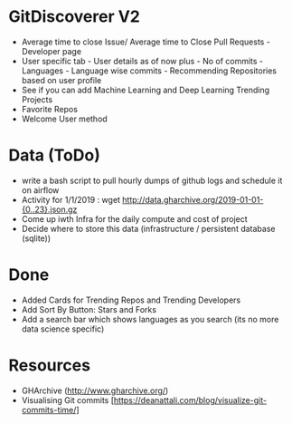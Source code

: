 # GitDiscoverer V2

- Average time to close Issue/ Average time to Close Pull Requests - Developer page
- User specific tab - User details as of now plus - No of commits - Languages - Language wise commits - Recommending Repositories based on user profile
 - See if you can add Machine Learning and Deep Learning Trending Projects 
- Favorite Repos
- Welcome User method
 
# Data (ToDo)

- write a bash script to pull hourly dumps of github logs and schedule it on airflow
- Activity for 1/1/2019 : wget http://data.gharchive.org/2019-01-01-{0..23}.json.gz
- Come up iwth Infra for the daily compute and cost of project
- Decide where to store this data (infrastructure / persistent database (sqlite))

# Done

- Added Cards for Trending Repos and Trending Developers
- Add Sort By Button: Stars and Forks
- Add a search bar which shows languages as you search (its no more data science specific)


# Resources

- GHArchive (http://www.gharchive.org/)
- Visualising Git commits [https://deanattali.com/blog/visualize-git-commits-time/]
